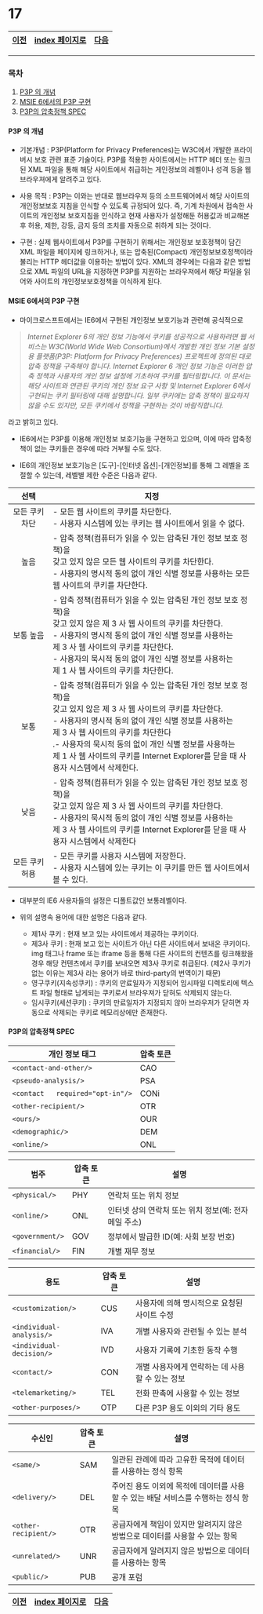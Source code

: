# 17

[이전](./16_2.md)|[index 페이지로](./00index.md) |[다음](./18.md)
---|---|---
<hr>


### 목차

1. [P3P 의 개념](#p3p-의-개념)
1. [MSIE 6에서의 P3P 구현](msie-6에서의-p3p-구현)
1. [P3P의 압축정책 SPEC](#p3p의-압축정책-spec)

#### P3P 의 개념



- 기본개념 :   P3P(Platform for Privacy Preferences)는 W3C에서 개발한 프라이버시 보호 관련 표준 기술이다.    P3P를 적용한 사이트에서는 HTTP 헤더 또는 링크된 XML 파일을 통해 해당 사이트에서 취급하는 게인정보의 레벨이나 성격 등을 웹브라우져에게 알려주고 있다. 

  

- 사용 목적 :   P3P는 이와는 반대로 웹브라우져 등의 소프트웨어에서 해당 사이트의 개인정보보호 지침을 인식할 수 있도록 규정되어 있다.  즉, 기계 차원에서 접속한 사이트의 개인정보 보호지침을 인식하고 현재 사용자가 설정해둔 허용값과 비교해본 후 허용, 제한, 강등, 금지 등의 조치를 자동으로 취하게 되는 것이다.

  

- 구현 :     실제 웹사이트에서 P3P를 구현하기 위해서는 개인정보 보호정책이 담긴 XML 파일을 페이지에 링크하거나, 또는 압축된(Compact) 개인정보보호정책이라 불리는 HTTP 헤더값을 이용하는 방법이 있다.  XML의 경우에는 다음과 같은 방법으로 XML 파일의 URL을 지정하면 P3P를 지원하는 브라우져에서 해당 파일을 읽어와 사이트의 개인정보보호정책을 이식하게 된다.  

  [참조]: https://www.w3.org/TR/P3P/

  

####  MSIE 6에서의 P3P 구현



-   마이크로스프트에서는 IE6에서 구현된 개인정보 보호기능과 관련해 공식적으로

  >    _Internet Explorer 6의 개인 정보 기능에서 쿠키를 성공적으로 사용하려면 웹 서비스는 W3C(World Wide Web Consortium)에서 개발한 개인 정보 기본 설정용 플랫폼(P3P: Platform for Privacy Preferences) 프로젝트에 정의된 대로 압축 정책을 구축해야 합니다. Internet Explorer 6 개인 정보 기능은 이러한 압축 정책과 사용자의 개인 정보 설정에 기초하여 쿠키를 필터링합니다. 이 문서는 해당 사이트와 연관된 쿠키의 개인 정보 요구 사항 및 Internet Explorer 6에서 구현되는 쿠키 필터링에 대해 설명합니다. 일부 쿠키에는 압축 정책이 필요하지 않을 수도 있지만, 모든 쿠키에서 정책을 구현하는 것이 바람직합니다._

  라고 밝히고 있다.

  

-   IE6에서는 P3P를 이용해 개인정보 보호기능을 구현하고 있으며, 이에 따라 압축정책이 없는 쿠키들은 경우에 따라 거부될 수도 있다. 

  

-   IE6의 개인정보 보호기능은 [도구]-[인터넷 옵션]-[개인정보]를 통해 그 레벨을 조절할 수 있는데, 레벨별 제한 수준은 다음과 같다.

|      선택      | 지정                                                         |
| :------------: | ------------------------------------------------------------ |
| 모든 쿠키 차단 | - 모든 웹 사이트의 쿠키를 차단한다.<br>- 사용자 시스템에 있는 쿠키는 웹 사이트에서 읽을 수 없다. |
|      높음      | - 압축 정책(컴퓨터가 읽을 수 있는 압축된 개인 정보 보호 정책)을<br/> 갖고 있지 않은 모든 웹 사이트의 쿠키를 차단한다.<br/>- 사용자의 명시적 동의 없이 개인 식별 정보를 사용하는 모든 웹 사이트의 쿠키를 차단한다. |
|   보통 높음    | - 압축 정책(컴퓨터가 읽을 수 있는 압축된 개인 정보 보호 정책)을<br/> 갖고 있지 않은 제 3 사 웹 사이트의 쿠키를 차단한다.<br/> - 사용자의 명시적 동의 없이 개인 식별 정보를 사용하는<br/> 제 3 사 웹 사이트의 쿠키를 차단한다.<br/>- 사용자의 묵시적 동의 없이 개인 식별 정보를 사용하는<br/> 제 1 사 웹 사이트의 쿠키를 차단한다. |
|      보통      | -  압축 정책(컴퓨터가 읽을 수 있는 압축된 개인 정보 보호 정책)을<br/> 갖고 있지 않은 제 3 사 웹 사이트의 쿠키를 차단한다.<br/>-  사용자의 명시적 동의 없이 개인 식별 정보를 사용하는<br/> 제 3 사 웹 사이트의 쿠키를 차단한다<br/>.- 사용자의 묵시적 동의 없이 개인 식별 정보를 사용하는<br/> 제 1 사 웹 사이트의 쿠키를 Internet Explorer를 닫을 때 사용자 시스템에서 삭제한다. |
|      낮음      | -  압축 정책(컴퓨터가 읽을 수 있는 압축된 개인 정보 보호 정책)을<br/> 갖고 있지 않은 제 3 사 웹 사이트의 쿠키를 차단한다.<br>-  사용자의 묵시적 동의 없이 개인 식별 정보를 사용하는<br/> 제 3 사 웹 사이트의 쿠키를 Internet Explorer를 닫을 때 사용자 시스템에서 삭제한다 |
| 모든 쿠키 허용 | -  모든 쿠키를 사용자 시스템에 저장한다.<br>-  사용자 시스템에 있는 쿠키는 이 쿠키를 만든 웹 사이트에서 볼 수 있다. |



- 대부분의 IE6 사용자들의 설정은 디폴트값인 보통레벨이다.

  

- 위의 설명속 용어에 대한 설명은 다음과 같다.

  - 제1사 쿠키 : 현재 보고 있는 사이트에서 제공하는 쿠키이다. 
  - 제3사 쿠키 : 현재 보고 있는 사이트가 아닌 다른 사이트에서 보내온 쿠키이다.  img 태그나 frame 또는 iframe 등을 통해 다른 사이트의 컨텐츠를 링크해왔을 경우 해당 컨텐츠에서 쿠키를 보내오면 제3사 쿠키로 취급된다. (제2사 쿠키가 없는 이유는 제3사 라는 용어가 바로 third-party의 번역이기 때문)
  - 영구쿠키(지속성쿠키) : 쿠키의 만료일자가 지정되어 임시파일 디렉토리에 텍스트 파일 형태로 남게되는 쿠키로서 브라우져가 닫혀도 삭제되지 않는다.
  - 임시쿠키(세션쿠키) : 쿠키의 만료일자가 지정되지 않아 브라우저가 닫히면 자동으로 삭제되는 쿠키로 메모리상에만 존재한다.

#### P3P의 압축정책 SPEC



| 개인 정보 태그                 | 압축 토큰 |
| ------------------------------ | --------- |
| `<contact-and-other/>`           | CAO       |
| `<pseudo-analysis/>`             | PSA       |
| `<contact   required="opt-in"/>` | CONi      |
| `<other-recipient/>`             | OTR       |
| `<ours/>`                        | OUR       |
| `<demographic/>`                 | DEM       |
| `<online/>`                      | ONL       |

| 범주          | 압축 토큰 | 설명                                                  |
| ------------- | --------- | ----------------------------------------------------- |
| `<physical/>`   | PHY       | 연락처 또는 위치 정보                                 |
| `<online/>`     | ONL       | 인터넷 상의 연락처 또는 위치 정보(예: 전자 메일 주소) |
| `<government/>` | GOV       | 정부에서 발급한 ID(예: 사회 보장 번호)                |
| `<financial/>`  | FIN       | 개별 재무 정보                                        |

| 용도                   | 압축 토큰 | 설명                                            |
| ---------------------- | --------- | ----------------------------------------------- |
| `<customization/>`       | CUS       | 사용자에 의해 명시적으로 요청된 사이트 수정     |
| `<individual-analysis/>` | IVA       | 개별 사용자와 관련될 수 있는 분석               |
| `<individual-decision/>` | IVD       | 사용자 기록에 기초한 동작 수행                  |
| `<contact/>`             | CON       | 개별 사용자에게 연락하는 데 사용할 수 있는 정보 |
| `<telemarketing/>`       | TEL       | 전화 판촉에 사용할 수 있는 정보                 |
| `<other-purposes/>`      | OTP       | 다른 P3P 용도 이외의 기타 용도                  |

| 수신인             | 압축 토큰 | 설명                                                         |
| ------------------ | --------- | ------------------------------------------------------------ |
| `<same/>`            | SAM       | 일관된 관례에 따라 고유한 목적에 데이터를 사용하는 정식 항목 |
| `<delivery/>`        | DEL       | 주어진 용도 이외에 목적에 데이터를 사용할 수 있는 배달 서비스를 수행하는 정식 항목 |
| `<other-recipient/>` | OTR       | 공급자에게 책임이 있지만 알려지지 않은 방법으로 데이터를 사용할 수 있는 항목 |
| `<unrelated/>`       | UNR       | 공급자에게 알려지지 않은 방법으로 데이터를 사용하는 항목     |
| `<public/>`          | PUB       | 공개 포럼                                                    |




[이전](./16_2.md)|[index 페이지로](./00index.md) |[다음](./18.md)
---|---|---
